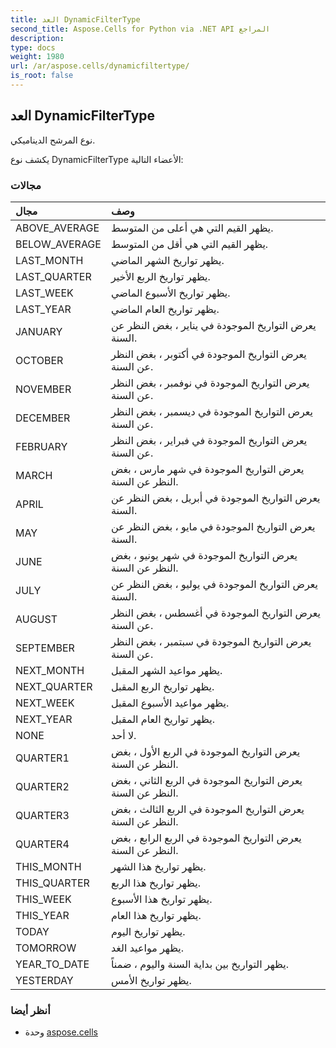 ```yaml
---
title: العد DynamicFilterType
second_title: Aspose.Cells for Python via .NET API المراجع
description:
type: docs
weight: 1980
url: /ar/aspose.cells/dynamicfiltertype/
is_root: false
---
```

##  العد DynamicFilterType
نوع المرشح الديناميكي.



يكشف نوع DynamicFilterType الأعضاء التالية:

###  مجالات
| مجال| وصف|
| :- | :- |
| ABOVE_AVERAGE | يظهر القيم التي هي أعلى من المتوسط.|
| BELOW_AVERAGE | يظهر القيم التي هي أقل من المتوسط.|
| LAST_MONTH | يظهر تواريخ الشهر الماضي.|
| LAST_QUARTER | يظهر تواريخ الربع الأخير.|
| LAST_WEEK | يظهر تواريخ الأسبوع الماضي.|
| LAST_YEAR | يظهر تواريخ العام الماضي.|
| JANUARY | يعرض التواريخ الموجودة في يناير ، بغض النظر عن السنة.|
| OCTOBER | يعرض التواريخ الموجودة في أكتوبر ، بغض النظر عن السنة.|
| NOVEMBER | يعرض التواريخ الموجودة في نوفمبر ، بغض النظر عن السنة.|
| DECEMBER |يعرض التواريخ الموجودة في ديسمبر ، بغض النظر عن السنة.|
| FEBRUARY | يعرض التواريخ الموجودة في فبراير ، بغض النظر عن السنة.|
| MARCH | يعرض التواريخ الموجودة في شهر مارس ، بغض النظر عن السنة.|
| APRIL | يعرض التواريخ الموجودة في أبريل ، بغض النظر عن السنة.|
| MAY | يعرض التواريخ الموجودة في مايو ، بغض النظر عن السنة.|
| JUNE | يعرض التواريخ الموجودة في شهر يونيو ، بغض النظر عن السنة.|
| JULY | يعرض التواريخ الموجودة في يوليو ، بغض النظر عن السنة.|
| AUGUST | يعرض التواريخ الموجودة في أغسطس ، بغض النظر عن السنة.|
| SEPTEMBER | يعرض التواريخ الموجودة في سبتمبر ، بغض النظر عن السنة.|
| NEXT_MONTH | يظهر مواعيد الشهر المقبل.|
| NEXT_QUARTER | يظهر تواريخ الربع المقبل.|
| NEXT_WEEK | يظهر مواعيد الأسبوع المقبل.|
| NEXT_YEAR | يظهر تواريخ العام المقبل.|
| NONE | لا أحد.|
| QUARTER1 | يعرض التواريخ الموجودة في الربع الأول ، بغض النظر عن السنة.|
| QUARTER2 | يعرض التواريخ الموجودة في الربع الثاني ، بغض النظر عن السنة.|
| QUARTER3 | يعرض التواريخ الموجودة في الربع الثالث ، بغض النظر عن السنة.|
| QUARTER4 |يعرض التواريخ الموجودة في الربع الرابع ، بغض النظر عن السنة.|
| THIS_MONTH | يظهر تواريخ هذا الشهر.|
| THIS_QUARTER | يظهر تواريخ هذا الربع.|
| THIS_WEEK | يظهر تواريخ هذا الأسبوع.|
| THIS_YEAR | يظهر تواريخ هذا العام.|
| TODAY | يظهر تواريخ اليوم.|
| TOMORROW | يظهر مواعيد الغد.|
| YEAR_TO_DATE | يظهر التواريخ بين بداية السنة واليوم ، ضمناً.|
| YESTERDAY | يظهر تواريخ الأمس.|



###  أنظر أيضا
* وحدة [aspose.cells](..)
